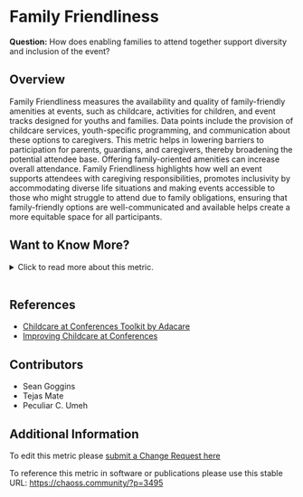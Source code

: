 # Family Friendliness

**Question:** How does enabling families to attend together support diversity and inclusion of the event?

## Overview

Family Friendliness measures the availability and quality of family-friendly amenities at events, such as childcare, activities for children, and event tracks designed for youths and families. Data points include the provision of childcare services, youth-specific programming, and communication about these options to caregivers. This metric helps in lowering barriers to participation for parents, guardians, and caregivers, thereby broadening the potential attendee base. Offering family-oriented amenities can increase overall attendance. Family Friendliness highlights how well an event supports attendees with caregiving responsibilities, promotes inclusivity by accommodating diverse life situations and making events accessible to those who might struggle to attend due to family obligations, ensuring that family-friendly options are well-communicated and available helps create a more equitable space for all participants.

## Want to Know More?

<span markdown="1"><details>

<summary>Click to read more about this metric.</summary>

### Data Collection Strategies

*   Interview conference staff
    *   Question: What services does the conference have for attendees who have children to take care of?
    *   Question: Do you have a mother’s room? If yes, describe.
    *   Question: Do you offer child care during the event? If yes, describe.
    *   Question, If childcare is offered, for what ages?
    *   Question: Are there activities and care that support tweens/teens (youth) and not only young children.
    *   Question: Do you have special sessions for children? If yes, describe.
*   Survey conference participants
    *   Likert scale \[1-x] item: How family friendly is the event?
    *   Likert scale \[1-x] item: Anyone can bring their children to the event and know that they have things to do.
    *   Likert scale \[1-x] item: Children have a place at the conference to play without disturbing other attendees.
*   Analyze conference website \[check list]
    *   Does the conference promote having a mother’s room?
    *   Does the conference promote activities for children and youth?
    *   Does the conference promote family-oriented activities?
    *   Does the conference explicitly invite attendees to bring their children?
    *   Does the conference offer childcare, including youth space?

</details></span><br>

## References

*   [Childcare at Conferences Toolkit by Adacare](https://adacamp.org/adacamp-toolkit/childcare/)
*   [Improving Childcare at Conferences](https://open.nytimes.com/what-if-child-care-were-as-standard-as-coffee-at-tech-conferences-568c5fba028e)

## Contributors

*   Sean Goggins
*   Tejas Mate
*   Peculiar C. Umeh

## Additional Information

To edit this metric please [submit a Change Request here](https://github.com/chaoss/wg-dei/blob/main/focus-areas/event-diversity/family-friendliness.md)

To reference this metric in software or publications please use this stable URL: <https://chaoss.community/?p=3495>

<!-- # For groupings in the knowledge base
Context tags: Event
Keyword tags: childcare, daycare, family friendly, family-friendly, breastfeeding, nursing, breast pumping
-->
